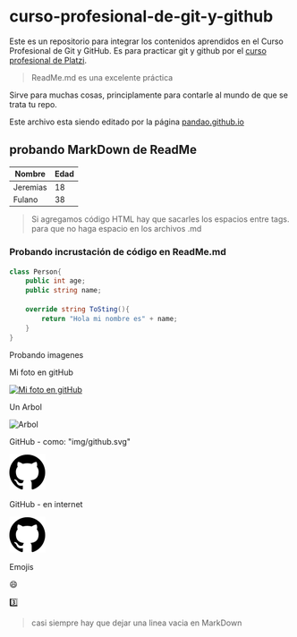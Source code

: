 # curso-profesional-de-git-y-github
Este es un repositorio para integrar los contenidos aprendidos en el Curso Profesional de Git y GitHub. Es para practicar git y github por el [curso profesional de Platzi](https://platzi.com/cursos/git-github/ "Platzi").

> ReadMe.md es una excelente práctica

Sirve para muchas cosas, principlamente para contarle al mundo de que se trata tu repo.

Este archivo esta siendo editado por la página [pandao.github.io](https://pandao.github.io/editor.md/en.html "pandao.github.io")

probando MarkDown de ReadMe
--
<table><thead><tr><th>Nombre</th><th>Edad</th></tr></thead><tbody><tr><td>Jeremias</td><td>18</td></tr><tr><td>Fulano</td><td>38</td></tr></tbody></table>

> Si agregamos código HTML hay que sacarles los espacios entre tags. para que no haga espacio en los archivos .md

### Probando incrustación de código en ReadMe.md
```csharp
class Person{
	public int age;
	public string name;
	
	override string ToSting(){
		return "Hola mi nombre es" + name;
	} 
}
```

Probando imagenes 

Mi foto en gitHub

[![Mi foto en gitHub](https://avatars.githubusercontent.com/u/90732956?s%3D64%26v%3D4)](https://github.com/Jeremias0901)

Un Arbol

![Arbol](https://estaticos.muyinteresante.es/uploads/images/test/5af18b675bafe8cd7d3c986b/arbol.jpg)

GitHub - como: "img/github.svg"

![GitHub](img/github.svg)

GitHub - en internet

[![GitHub](https://raw.githubusercontent.com/Jeremias0901/curso-profesional-de-git-y-github/9d1ff8e49e72c4a3ad6325d75770189f0318e67b/img/github.svg)](https://raw.githubusercontent.com/Jeremias0901/curso-profesional-de-git-y-github/9d1ff8e49e72c4a3ad6325d75770189f0318e67b/img/github.svg)

Emojis

:smile:

:three:

> casi siempre hay que dejar una linea vacia en MarkDown
